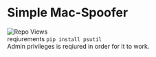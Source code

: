 # Simple Mac-Spoofer

![Repo Views](https://komarev.com/ghpvc/?username=bored777&repo=Mac-Spoofer&label=Repo+Views&color=000000&style=flat-square)
<br>
reqiurements `pip install psutil`<br>
Admin privileges is reqiured in order for it to work.
